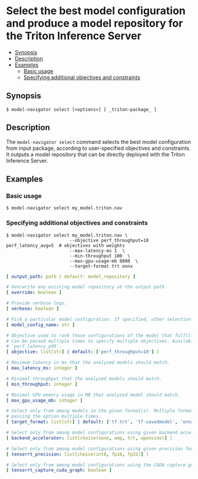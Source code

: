 <!--
Copyright (c) 2021-2022, NVIDIA CORPORATION. All rights reserved.

Licensed under the Apache License, Version 2.0 (the "License");
you may not use this file except in compliance with the License.
You may obtain a copy of the License at

    http://www.apache.org/licenses/LICENSE-2.0

Unless required by applicable law or agreed to in writing, software
distributed under the License is distributed on an "AS IS" BASIS,
WITHOUT WARRANTIES OR CONDITIONS OF ANY KIND, either express or implied.
See the License for the specific language governing permissions and
limitations under the License.
-->

# Select the best model configuration and produce a model repository for the Triton Inference Server

<!-- START doctoc generated TOC please keep comment here to allow auto update -->
<!-- DON'T EDIT THIS SECTION, INSTEAD RE-RUN doctoc TO UPDATE -->

- [Synopsis](#synopsis)
- [Description](#description)
- [Examples](#examples)
  - [Basic usage](#basic-usage)
  - [Specifying additional objectives and constraints](#specifying-additional-objectives-and-constraints)

<!-- END doctoc generated TOC please keep comment here to allow auto update -->

## Synopsis

```shell
$ model-navigator select [<options>] [ _triton-package_ ]
```

## Description

The `model-navigator select` command selects the best model configuration from input package,
according to user-specified objectives and constraints. It outputs a model repository that can be
directly deployed with the Triton Inference Server.

## Examples

### Basic usage

```
$ model-navigator select my_model.triton.nav
```

### Specifying additional objectives and constraints

```
$ model-navigator select my_model.triton.nav \
                        --objective perf_throughput=10 perf_latency_avg=5  # objectives with weights
                        --max-latency-ms 1  \
                        --min-throughput 100  \
                        --max-gpu-usage-mb 8000  \
                        --target-format trt onnx
```


[comment]: <> (START_CONFIG_LIST)
```yaml
[ output_path: path | default: model_repository ]

# Overwrite any existing model repository at the output path.
[ override: boolean ]

# Provide verbose logs.
[ verbose: boolean ]

# Pick a particular model configuration. If specified, other selection options are ignored.
[ model_config_name: str ]

# Objective used to rank those configurations of the model that fulfill other constraints, with an optional weight value.
# Can be passed multiple times to specify multiple objectives. Available objectives: 'perf_throughput',
# 'perf_latency_p99'.
[ objective: list[str] | default: ['perf_throughput=10'] ]

# Maximum latency in ms that the analyzed models should match.
[ max_latency_ms: integer ]

# Minimal throughput that the analyzed models should match.
[ min_throughput: integer ]

# Maximal GPU memory usage in MB that analyzed model should match.
[ max_gpu_usage_mb: integer ]

# Select only from among models in the given format(s). Multiple formats can be provided as a space-separated list, or by
# passing the option multiple times.
[ target_format: list[str] | default: ['tf-trt', 'tf-savedmodel', 'onnx', 'trt', 'torchscript', 'torch-trt'] ]

# Select only from among model configurations using given backend accelerator.
[ backend_accelerator: list[choice(none, amp, trt, openvino)] ]

# Select only from among model configurations using given precision for TensorRT acceleration.
[ tensorrt_precision: list[choice(int8, fp16, fp32)] ]

# Select only from among model configurations using the CUDA capture graph feature on the TensorRT backend.
[ tensorrt_capture_cuda_graph: boolean ]

```
[comment]: <> (END_CONFIG_LIST)
